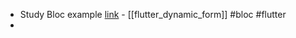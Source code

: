 - Study Bloc example [link](https://github.com/felangel/bloc/tree/master/examples/flutter_dynamic_form) - [[flutter_dynamic_form]] #bloc #flutter
-